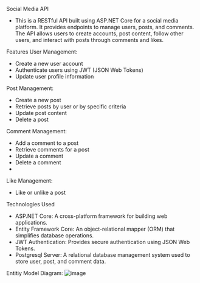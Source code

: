 Social Media API
- This is a RESTful API built using ASP.NET Core for a social media platform. It provides endpoints to manage users, posts, and comments. The API allows users to create accounts, post content, follow other users, and interact with posts through comments and likes.
  
Features
User Management:
- Create a new user account
- Authenticate users using JWT (JSON Web Tokens)
- Update user profile information

Post Management:
- Create a new post
- Retrieve posts by user or by specific criteria
- Update post content
- Delete a post

Comment Management:
- Add a comment to a post
- Retrieve comments for a post
- Update a comment
- Delete a comment
- 
Like Management:
- Like or unlike a post


Technologies Used
- ASP.NET Core: A cross-platform framework for building web applications.
- Entity Framework Core: An object-relational mapper (ORM) that simplifies database operations.
- JWT Authentication: Provides secure authentication using JSON Web Tokens.
- Postgresql Server: A relational database management system used to store user, post, and comment data.

Entitiy Model Diagram:
![image](https://github.com/ibsa-abraham-a2sv/aastu-socialmedia-api-team-3/assets/142510497/3a2c1f03-b66a-4825-b201-58124aeb010b)
